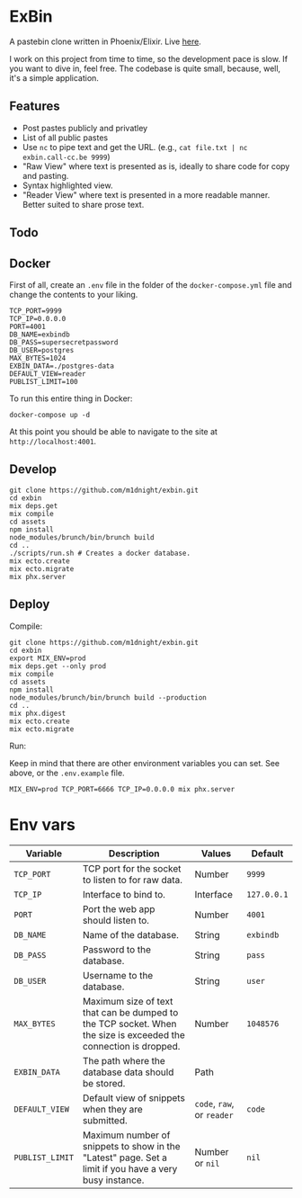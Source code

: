 # ExBin

A pastebin clone written in Phoenix/Elixir. Live [here](https://exbin.call-cc.be). 

I work on this project from time to time, so the development pace is slow. If you want to dive in, feel free. The codebase is quite small, because, well, it's a simple application.

## Features

 * Post pastes publicly and privatley 
 * List of all public pastes 
 * Use `nc` to pipe text and get the URL. 
   (e.g., `cat file.txt | nc exbin.call-cc.be 9999`)
 * "Raw View" where text is presented as is, ideally to share code for copy and pasting.
 * Syntax highlighted view.
 * "Reader View" where text is presented in a more readable manner. Better suited to share prose text.

## Todo

## Docker 

First of all, create an `.env` file in the folder of the `docker-compose.yml` file and change the contents to your liking.

```
TCP_PORT=9999
TCP_IP=0.0.0.0
PORT=4001
DB_NAME=exbindb
DB_PASS=supersecretpassword
DB_USER=postgres
MAX_BYTES=1024
EXBIN_DATA=./postgres-data 
DEFAULT_VIEW=reader
PUBLIST_LIMIT=100
```

To run this entire thing in Docker:

```
docker-compose up -d
```

At this point you should be able to navigate to the site at `http://localhost:4001`.


## Develop 

```
git clone https://github.com/m1dnight/exbin.git
cd exbin
mix deps.get
mix compile
cd assets 
npm install
node_modules/brunch/bin/brunch build
cd ..
./scripts/run.sh # Creates a docker database.
mix ecto.create 
mix ecto.migrate
mix phx.server
```

## Deploy

Compile:

```
git clone https://github.com/m1dnight/exbin.git
cd exbin
export MIX_ENV=prod
mix deps.get --only prod
mix compile
cd assets 
npm install
node_modules/brunch/bin/brunch build --production
cd ..
mix phx.digest 
mix ecto.create 
mix ecto.migrate
```

Run:

Keep in mind that there are other environment variables you can set. See above, or the `.env.example` file.
```
MIX_ENV=prod TCP_PORT=6666 TCP_IP=0.0.0.0 mix phx.server
```

# Env vars

| Variable        	| Description                                                                                                     	| Values                     	| Default     	|
|-----------------	|-----------------------------------------------------------------------------------------------------------------	|----------------------------	|-------------	|
| `TCP_PORT`      	| TCP port for the socket to listen to for raw data.                                                              	| Number                     	| `9999`      	|
| `TCP_IP`        	| Interface to bind to.                                                                                           	| Interface                  	| `127.0.0.1` 	|
| `PORT`     	| Port the web app should listen to.                                                                              	| Number                     	| `4001`      	|
| `DB_NAME`       	| Name of the database.                                                                                           	| String                     	| `exbindb`   	|
| `DB_PASS`       	| Password to the database.                                                                                       	| String                     	| `pass`      	|
| `DB_USER`       	| Username to the database.                                                                                       	| String                     	| `user`      	|
| `MAX_BYTES`     	| Maximum size of text that can be dumped to the TCP socket. When the size is exceeded the connection is dropped. 	| Number                     	| `1048576`   	|
| `EXBIN_DATA`    	| The path where the database data should be stored.                                                              	| Path                       	|             	|
| `DEFAULT_VIEW`  	| Default view of snippets when they are submitted.                                                               	| `code`, `raw`, or `reader` 	| `code`      	|
| `PUBLIST_LIMIT` 	| Maximum number of snippets to show in the "Latest" page. Set a limit if you have a very busy instance.          	| Number or `nil`            	| `nil`       	|